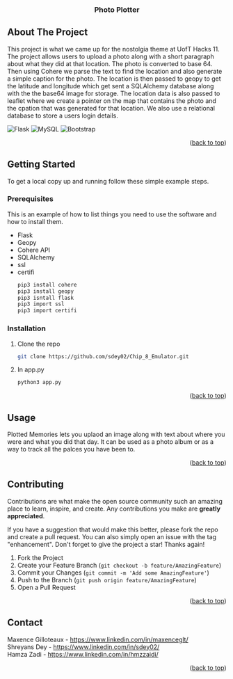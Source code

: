 <!-- Improved compatibility of back to top link: See: https://github.com/othneildrew/Best-README-Template/pull/73 -->
<a name="readme-top"></a>


<!-- PROJECT SHIELDS -->
<!--
*** I'm using markdown "reference style" links for readability.
*** Reference links are enclosed in brackets [ ] instead of parentheses ( ).
*** See the bottom of this document for the declaration of the reference variables
*** for contributors-url, forks-url, etc. This is an optional, concise syntax you may use.
*** https://www.markdownguide.org/basic-syntax/#reference-style-links
-->


<!-- PROJECT LOGO -->
<!-- <br />
<div align="center">
  <a href="https://github.com/github_username/repo_name">
    <img src="images/logo.png" alt="Logo" width="80" height="80">
  </a>
-->
<h3 align="center">Photo Plotter</h3>

<!-- ABOUT THE PROJECT -->
## About The Project

This project is what we came up for the nostolgia theme at UofT Hacks 11. The project allows users to upload a photo along with a short paragraph about what they did at that location. The photo is converted to base 64. Then using Cohere we parse the text to find the location and also generate a simple caption for the photo. The location is then passed to geopy to get the latitude and longitude which get sent a SQLAlchemy database along with the the base64 image for storage. The location data is also passed to leaflet where we create a pointer on the map that contains the photo and the cpation that was generated for that location. We also use a relational database to store a users login details.  

![Flask](https://img.shields.io/badge/flask-%23000.svg?style=for-the-badge&logo=flask&logoColor=white)
![MySQL](https://img.shields.io/badge/mysql-%2300f.svg?style=for-the-badge&logo=mysql&logoColor=white)
![Bootstrap](https://img.shields.io/badge/bootstrap-%238511FA.svg?style=for-the-badge&logo=bootstrap&logoColor=white)
<p align="right">(<a href="#readme-top">back to top</a>)</p>

<!-- GETTING STARTED -->
## Getting Started
To get a local copy up and running follow these simple example steps.

### Prerequisites

This is an example of how to list things you need to use the software and how to install them.
* Flask
* Geopy
* Cohere API
* SQLAlchemy
* ssl
* certifi
  ```sh
  pip3 install cohere
  pip3 install geopy
  pip3 isntall flask
  pip3 import ssl
  pip3 import certifi
  ```

### Installation

1. Clone the repo
   ```sh
   git clone https://github.com/sdey02/Chip_8_Emulator.git
   ```

2. In app.py
   ```sh
   python3 app.py
   ```
   
<p align="right">(<a href="#readme-top">back to top</a>)</p>


<!-- USAGE EXAMPLES -->
## Usage

Plotted Memories lets you uplaod an image along with text about where you were and what you did that day. It can be used as a photo album or as a way to track all the palces you have been to.

<p align="right">(<a href="#readme-top">back to top</a>)</p>

<!-- CONTRIBUTING -->
## Contributing

Contributions are what make the open source community such an amazing place to learn, inspire, and create. Any contributions you make are **greatly appreciated**.

If you have a suggestion that would make this better, please fork the repo and create a pull request. You can also simply open an issue with the tag "enhancement".
Don't forget to give the project a star! Thanks again!

1. Fork the Project
2. Create your Feature Branch (`git checkout -b feature/AmazingFeature`)
3. Commit your Changes (`git commit -m 'Add some AmazingFeature'`)
4. Push to the Branch (`git push origin feature/AmazingFeature`)
5. Open a Pull Request

<p align="right">(<a href="#readme-top">back to top</a>)</p>

<!-- CONTACT -->
## Contact

Maxence Gilloteaux - https://www.linkedin.com/in/maxenceglt/
<br>
Shreyans Dey - https://www.linkedin.com/in/sdey02/
<br>
Hamza Zadi - https://www.linkedin.com/in/hmzzaidi/

<p align="right">(<a href="#readme-top">back to top</a>)</p>
